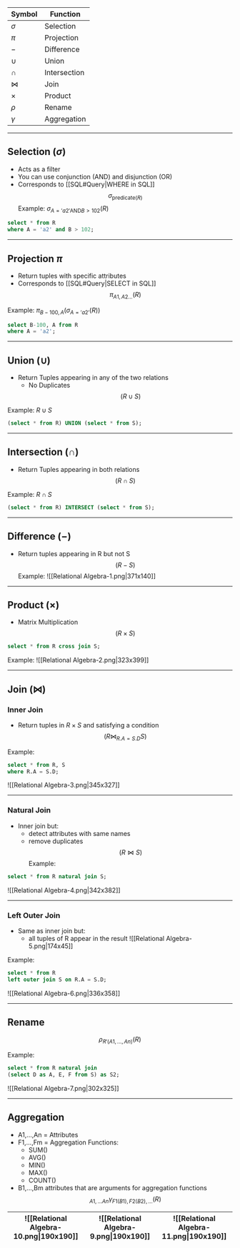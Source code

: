 
| Symbol    | Function     |
| --------- | ------------ |
| $\sigma$  | Selection    |
| $\pi$     | Projection   |
| $-$       | Difference   |
| $\cup$    | Union        |
| $\cap$    | Intersection |
| $\bowtie$ | Join         |
| $\times$  | Product      |
| $\rho$    | Rename       |
| $\gamma$  | Aggregation  |
___
## Selection ($\sigma$)
- Acts as a filter
- You can use conjunction (AND)  and disjunction (OR)
- Corresponds to [[SQL#Query|WHERE in SQL]]
$$
\sigma_{\text{predicate}(R)}
$$
Example:
$\sigma_{A='a2' \text{AND} B>102}(R)$ 
```SQL
select * from R
where A = 'a2' and B > 102;
```

___
## Projection $\pi$
- Return tuples with specific attributes
- Corresponds to [[SQL#Query|SELECT in SQL]]
$$
\pi_{A1,A2...}(R)
$$

Example:
$\pi_{B-100, A}(\sigma_{A='a2'}(R))$
```SQL
select B-100, A from R
where A = 'a2';
```

___
## Union ($\cup$)
- Return Tuples appearing in any of the two relations
	- No Duplicates
$$
(R \cup S)
$$

Example:
$R \cup S$
```SQL
(select * from R) UNION (select * from S);
```

___
## Intersection ($\cap$)
- Return Tuples appearing in both relations
$$
(R \cap S)
$$

Example:
$R \cap S$
```SQL
(select * from R) INTERSECT (select * from S);
```

___
## Difference ($-$)
- Return tuples appearing in R but not S
$$
(R-S)
$$
Example:
![[Relational Algebra-1.png|371x140]]

___
## Product ($\times$)
- Matrix Multiplication
$$
(R \times S)
$$
```SQL
select * from R cross join S;
```

Example:
![[Relational Algebra-2.png|323x399]]

___
## Join ($\bowtie$)
### Inner Join
- Return tuples in $R\times S$ and satisfying a condition
$$
(R \bowtie_{R.A = S.D}S)
$$

Example:
```SQL
select * from R, S
where R.A = S.D;
```
![[Relational Algebra-3.png|345x327]]

___
### Natural Join
- Inner join but:
	- detect attributes with same names
	- remove duplicates
$$
(R \bowtie S)
$$
Example:
```SQL
select * from R natural join S;
```

![[Relational Algebra-4.png|342x382]]

___
### Left Outer Join
- Same as inner join but:
	- all tuples of R appear in the result
![[Relational Algebra-5.png|174x45]]

Example:
```SQL
select * from R 
left outer join S on R.A = S.D;
```

![[Relational Algebra-6.png|336x358]]

___
## Rename
$$
\rho_{R'(A1,...,An)}(R)
$$

Example:
```SQL
select * from R natural join
(select D as A, E, F from S) as S2;
```

![[Relational Algebra-7.png|302x325]]

___
## Aggregation
- A1,...,An = Attributes
- F1,...,Fm = Aggregation Functions:
	- SUM()
	- AVG()
	- MIN()
	- MAX()
	- COUNT()
- B1,...,Bm attributes that are arguments for aggregation functions
$$
_{A1,...An} \gamma_{F1(B1),F2(B2),...} (R)
$$

| ![[Relational Algebra-10.png\|190x190]] | ![[Relational Algebra-9.png\|190x190]] | ![[Relational Algebra-11.png\|190x190]] |
| --------------------------------------- | -------------------------------------- | --------------------------------------- |


